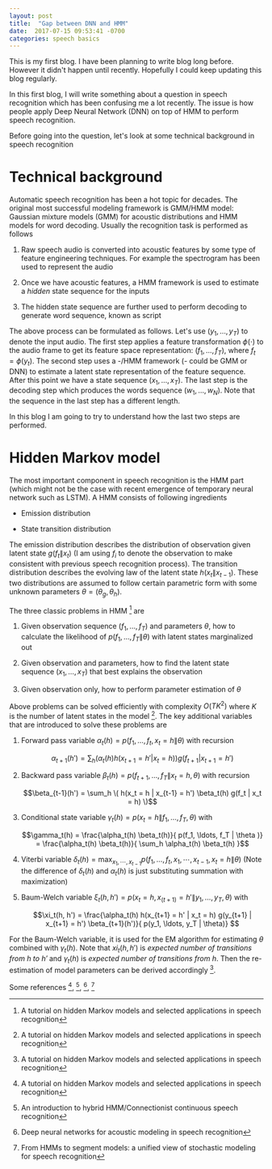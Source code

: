 ```yaml
---
layout: post
title:  "Gap between DNN and HMM"
date:  2017-07-15 09:53:41 -0700
categories: speech basics
---
```


This is my first blog. I have been planning to write blog long before. However it didn't happen until recently. Hopefully I could keep updating this blog regularly.

In this first blog, I will write something about a question in speech recognition which has been confusing me a lot recently. The issue is how people apply Deep Neural Network (DNN) on top of HMM to perform speech recognition. 

Before going into the question, let's look at some technical background in speech recognition

# Technical background

Automatic speech recognition has been a hot topic for decades. The original most successful modeling framework is GMM/HMM model: Gaussian mixture models (GMM) for acoustic distributions and HMM models for word decoding. Usually the recognition task is performed as follows

1. Raw speech audio is converted into acoustic features by some type of feature engineering techniques. For example the spectrogram has been used to represent the audio
	
2. Once we have acoustic features, a HMM framework is used to estimate a *hidden* state sequence for the inputs
	
3. The hidden state sequence are further used to perform decoding to generate word sequence, known as script

The above process can be formulated as follows. Let's use $(y_1, \dots, y_T)$ to denote the input audio. The first step applies a feature transformation $\phi(\cdot)$ to the audio frame to get its feature space representation: $(f_1, \ldots, f_T)$, where $f_t = \phi(y_t)$. The second step uses a -/HMM framework (- could be GMM or DNN) to estimate a latent state representation of the feature sequence. After this point we have a state sequence $(x_1, \ldots, x_T)$. The last step is the decoding step which produces the words sequence $(w_1, \ldots, w_N)$. Note that the sequence in the last step has a different length.

In this blog I am going to try to understand how the last two steps are performed. 

# Hidden Markov model

The most important component in speech recognition is the HMM part (which might not be the case with recent emergence of temporary neural network such as LSTM). A HMM consists of following ingredients

* Emission distribution

* State transition distribution

The emission distribution describes the distribution of observation given latent state $g(f_t \| x_t)$ (I am using $f_i$ to denote the observation to make consistent with previous speech recognition process). The transition distribution describes the evolving law of the latent state $h(x_t \| x_{t-1})$. These two distributions are assumed to follow certain parametric form with some unknown parameters $\theta = (\theta_g, \theta_h)$. 

The three classic problems in HMM [^ref1] are 

1. Given observation sequence $(f_1, \ldots, f_T)$ and parameters $\theta$, how to calculate the likelihood of $p(f_1, \ldots, f_T \| \theta)$ with latent states marginalized out

2. Given observation and parameters, how to find the latent state sequence $(x_1, \ldots, x_T)$ that best explains the observation 

3. Given observation only, how to perform parameter estimation of $\theta$

Above problems can be solved efficiently with complexity $O(TK^2)$ where $K$ is the number of latent states in the model [^ref1]. The key additional variables that are introduced to solve these problems are 

1. Forward pass variable $\alpha_t(h) = p(f_1, \ldots, f_t, x_t = h \| \theta)$ with recursion

	$$\alpha_{t+1}(h') = \sum_h \big( \alpha_t(h) h(x_{t+1} = h' | x_t = h) \big) g(f_{t+1} | x_{t+1} = h')$$

2. Backward pass variable $\beta_t(h) = p(f_{t+1}, \ldots, f_T \| x_t = h, \theta)$ with recursion

	$$\beta_{t-1}(h') = \sum_h \( h(x_t = h | x_{t-1} = h') \beta_t(h) g(f_t | x_t = h) \)$$

3. Conditional state variable $\gamma_t(h) = p(x_t = h \| f_1, \ldots, f_T, \theta)$ with 
   
   $$\gamma_t(h) = \frac{\alpha_t(h) \beta_t(h)}{ p(f_1, \ldots, f_T | \theta )} = \frac{\alpha_t(h) \beta_t(h)}{ \sum_h \alpha_t(h) \beta_t(h) }$$
   
4. Viterbi variable $\delta_t(h) = \max_{x_1, \cdots, x_{t-1}} p(f_1, \ldots, f_t, x_1, \cdots, x_{t-1}, x_t = h \| \theta)$ (Note the difference of $\delta_t(h)$ and $\alpha_t(h)$ is just substituting summation with maximization)

5. Baum-Welch variable $\xi_t(h, h') = p(x_t = h, x_(t+1) = h' \| y_1, \ldots, y_T, \theta)$ with 

	$$\xi_t(h, h') = \frac{\alpha_t(h) h(x_{t+1} = h' | x_t = h) g(y_{t+1} | x_{t+1} = h') \beta_{t+1}(h')}{ p(y_1, \ldots, y_T | \theta)} $$


For the Baum-Welch variable, it is used for the EM algorithm for estimating $\theta$ combined with $\gamma_t(h)$. Note that $xi_t(h, h')$ is *expected number of transitions from $h$ to $h'$* and $\gamma_t(h)$ is *expected number of transitions from $h$*. Then the re-estimation of model parameters can be derived accordingly [^ref1].


Some references [^ref1], [^ref2], [^ref3], [^ref4]





[^ref1]: A tutorial on hidden Markov models and selected applications in speech recognition

[^ref2]: An introduction to hybrid HMM/Connectionist continuous speech recognition

[^ref3]: Deep neural networks for acoustic modeling in speech recognition

[^ref4]: From HMMs to segment models: a unified view of stochastic modeling for speech recognition


